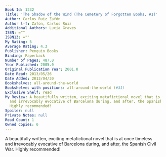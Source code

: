 ```yaml
---
Book Id: 1232
Title: 'The Shadow of the Wind (The Cemetery of Forgotten Books, #1)'
Author: Carlos Ruiz Zafón
Author l-f: Zafón, Carlos Ruiz
Additional Authors: Lucia Graves
ISBN: =""
ISBN13: =""
My Rating: 5
Average Rating: 4.3
Publisher: Penguin Books
Binding: Paperback
Number of Pages: 487.0
Year Published: 2005.0
Original Publication Year: 2001.0
Date Read: 2013/05/26
Date Added: 2013/04/30
Bookshelves: all-around-the-world
Bookshelves with positions: all-around-the-world (#31)
Exclusive Shelf: read
My Review: A beautifully written, exciting metafictional novel that is at once timeless
  and irrevocably evocative of Barcelona during, and after, the Spanish Civil War.
  Highly recommended!
Spoiler: null
Private Notes: null
Read Count: 1
Owned Copies: 0
---
```


A beautifully written, exciting metafictional novel that is at once timeless and irrevocably evocative of Barcelona during, and after, the Spanish Civil War. Highly recommended!